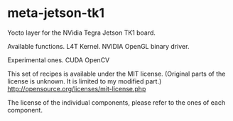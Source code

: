 meta-jetson-tk1
===============

Yocto layer for the NVidia Tegra Jetson TK1 board.

Available functions.
 L4T Kernel.
 NVIDIA OpenGL binary driver.
 
Experimental ones.
 CUDA
 OpenCV

This set of recipes is available under the MIT license. (Original parts of the license is unknown. It is limited to my modified part.)
http://opensource.org/licenses/mit-license.php

The license of the individual components, please refer to the ones of each component.
